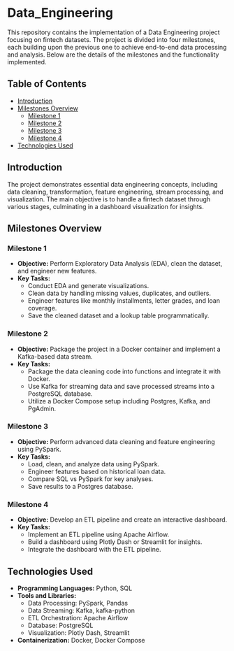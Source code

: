 # Data_Engineering


This repository contains the implementation of a Data Engineering project focusing on fintech datasets. The project is divided into four milestones, each building upon the previous one to achieve end-to-end data processing and analysis. Below are the details of the milestones and the functionality implemented.

## Table of Contents
- [Introduction](#introduction)
- [Milestones Overview](#milestones-overview)
  - [Milestone 1](#milestone-1)
  - [Milestone 2](#milestone-2)
  - [Milestone 3](#milestone-3)
  - [Milestone 4](#milestone-4)
- [Technologies Used](#technologies-used)


## Introduction

The project demonstrates essential data engineering concepts, including data cleaning, transformation, feature engineering, stream processing, and visualization. The main objective is to handle a fintech dataset through various stages, culminating in a dashboard visualization for insights.

## Milestones Overview

### Milestone 1
- **Objective:** Perform Exploratory Data Analysis (EDA), clean the dataset, and engineer new features.
- **Key Tasks:**
  - Conduct EDA and generate visualizations.
  - Clean data by handling missing values, duplicates, and outliers.
  - Engineer features like monthly installments, letter grades, and loan coverage.
  - Save the cleaned dataset and a lookup table programmatically.


### Milestone 2
- **Objective:** Package the project in a Docker container and implement a Kafka-based data stream.
- **Key Tasks:**
  - Package the data cleaning code into functions and integrate it with Docker.
  - Use Kafka for streaming data and save processed streams into a PostgreSQL database.
  - Utilize a Docker Compose setup including Postgres, Kafka, and PgAdmin.


### Milestone 3
- **Objective:** Perform advanced data cleaning and feature engineering using PySpark.
- **Key Tasks:**
  - Load, clean, and analyze data using PySpark.
  - Engineer features based on historical loan data.
  - Compare SQL vs PySpark for key analyses.
  - Save results to a Postgres database.


### Milestone 4
- **Objective:** Develop an ETL pipeline and create an interactive dashboard.
- **Key Tasks:**
  - Implement an ETL pipeline using Apache Airflow.
  - Build a dashboard using Plotly Dash or Streamlit for insights.
  - Integrate the dashboard with the ETL pipeline.

## Technologies Used
- **Programming Languages:** Python, SQL
- **Tools and Libraries:** 
  - Data Processing: PySpark, Pandas
  - Data Streaming: Kafka, kafka-python
  - ETL Orchestration: Apache Airflow
  - Database: PostgreSQL
  - Visualization: Plotly Dash, Streamlit
- **Containerization:** Docker, Docker Compose

